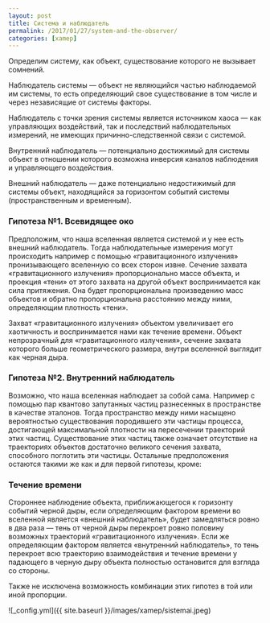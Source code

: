 ```yaml
---
layout: post
title: Система и наблюдатель
permalink: /2017/01/27/system-and-the-observer/
categories: [xamep]
---
```


Определим систему, как объект, существование которого не вызывает сомнений.

Наблюдатель системы — объект не являющийся частью наблюдаемой им системы, то есть определяющий свое существование в том числе и через независящие от системы факторы.

Наблюдатель с точки зрения системы является источником хаоса — как управляющих воздействий, так и последствий наблюдательных измерений, не имеющих причинно-следственной связи с системой.

Внутренний наблюдатель — потенциально достижимый для системы объект в отношении которого возможна инверсия каналов наблюдения и управляющего воздействия.

Внешний наблюдатель — даже потенциально недостижимый для системы объект, находящийся за горизонтом событий системы (пространственным и временным).

### Гипотеза №1. Всевидящее око

Предположим, что наша вселенная является системой и у нее есть внешний наблюдатель. Тогда наблюдательные измерения могут происходить например с помощью «гравитационного излучения» пронизывающего вселенную со всех сторон извне. Сечение захвата «гравитационного излучения» пропорционально массе объекта, и проекция «тени» от этого захвата на другой объект воспринимается как сила притяжения. Она будет пропорциональна произведению масс объектов и обратно пропорциональна расстоянию между ними, определяющим плотность «тени».

Захват «гравитационного излучения» объектом увеличивает его хаотичность и воспринимается нами как течение времени. Объект непрозрачный для «гравитационного излучения», сечение захвата которого больше геометрического размера, внутри вселенной выглядит как черная дыра.

### Гипотеза №2. Внутренний наблюдатель

Возможно, что наша вселенная наблюдает за собой сама. Например с помощью пар квантово запутанных частиц разнесенных в пространстве в качестве эталонов. Тогда пространство между ними насыщено вероятностью существования породившего эти частицы процесса, достигающей максимальной плотности на пересечении траекторий этих частиц. Существование этих частиц также означает отсутствие на траекториях объектов достаточно великого сечения захвата, способного поглотить эти частицы. Остальные предположения остаются такими же как и для первой гипотезы, кроме:

### Течение времени

Стороннее наблюдение объекта, приближающегося к горизонту событий черной дыры, если определяющим фактором времени во вселенной является «внешний наблюдатель», будет замедляться ровно в два раза — тень от черной дыры перекроет ровно половину возможных траекторий «гравитационного излучения». Если же определяющим фактором является «внутренний наблюдатель», то тень перекроет всю траекторию взаимодействия и течение времени у падающего в черную дыру объекта полностью остановится для взгляда со стороны.

Также не исключена возможность комбинации этих гипотез в той или иной пропорции.

![_config.yml]({{ site.baseurl }}/images/xamep/sistemai.jpeg)

